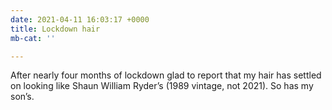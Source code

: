 ```yaml
---
date: 2021-04-11 16:03:17 +0000
title: Lockdown hair
mb-cat: ''

---
```

After nearly four months of lockdown glad to report that my hair has settled on looking like Shaun William Ryder’s (1989 vintage, not 2021). So has my son’s.